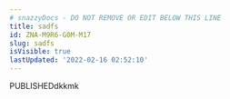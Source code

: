 ```yaml
---
# snazzyDocs - DO NOT REMOVE OR EDIT BELOW THIS LINE
title: sadfs
id: ZNA-M9R6-G0M-M17
slug: sadfs
isVisible: true
lastUpdated: '2022-02-16 02:52:10'
---
```

PUBLISHEDdkkmk